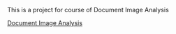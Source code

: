 This is a project for course of Document Image Analysis

[Document Image Analysis](https://github.com/Sosekie/Document-Image-Analysis/blob/main/Challenge/Chenrui_Final_Report.pdf)
